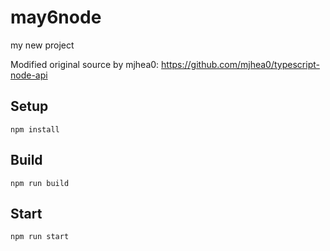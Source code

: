 # may6node

my new project

Modified original source by mjhea0: https://github.com/mjhea0/typescript-node-api

## Setup

`npm install`

## Build

`npm run build`



## Start

`npm run start`
